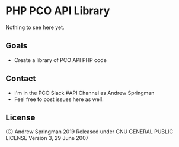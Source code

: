 # PHP PCO API Library
Nothing to see here yet.

## Goals
- Create a library of PCO API PHP code

## Contact
- I'm in the PCO Slack #API Channel as Andrew Springman
- Feel free to post issues here as well.

## License
(C) Andrew Springman 2019
Released under GNU GENERAL PUBLIC LICENSE Version 3, 29 June 2007
